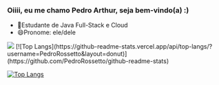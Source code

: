 ### Oiiii, eu me chamo Pedro Arthur, seja bem-vindo(a) :) 

- 😬Estudante de Java Full-Stack e Cloud
- 😄Pronome: ele/dele
  
<div display="flex">
<picture>
  <source
    srcset="https://github-readme-stats.vercel.app/api?username=PedroRossetto&show_icons=true&theme=algolia"
    media="(prefers-color-scheme: dark)"
  />
  <source
    srcset="https://github-readme-stats.vercel.app/api?username=PedroRossetto&show_icons=true"
    media="(prefers-color-scheme: light), (prefers-color-scheme: no-preference)"
  />
  <img src="https://github-readme-stats.vercel.app/api?username=PedroRossetto&show_icons=true" />
  [![Top Langs](https://github-readme-stats.vercel.app/api/top-langs/?username=PedroRossetto&layout=donut)](https://github.com/PedroRossetto/github-readme-stats)
</picture>


[![Top Langs](https://github-readme-stats.vercel.app/api/top-langs/?username=PedroRossetto&layout=donut&theme=algolia)](https://github.com/PedroRossetto/github-readme-stats)
</div>


